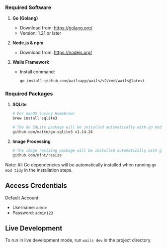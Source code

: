 ### Required Software

1. **Go (Golang)**

   - Download from: https://golang.org/
   - Version: 1.21 or later

2. **Node.js & npm**

   - Download from: https://nodejs.org/

3. **Wails Framework**

   - Install command:
     ```bash
     go install github.com/wailsapp/wails/v2/cmd/wails@latest
     ```

### Required Packages

1. **SQLite**

   ```bash
   # For macOS (using Homebrew)
   brew install sqlite3

   # The Go SQLite package will be installed automatically with go mod tidy:
   github.com/mattn/go-sqlite3 v1.14.24
   ```

2. **Image Processing**
   ```bash
   # The image resizing package will be installed automatically with go mod tidy:
   github.com/nfnt/resize
   ```

Note: All Go dependencies will be automatically installed when running `go mod tidy` in the installation steps.

## Access Credentials

Default Account:

- Username: `admin`
- Password: `admin123`

## Live Development

To run in live development mode, run `wails dev` in the project directory.
